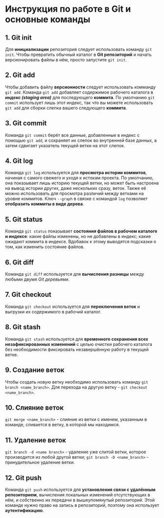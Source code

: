 # Инструкция по работе в Git и основные команды
## 1. Git init
Для **инициализации** репозитория следует использовать команду `git init`. Чтобы превратить обычный каталог в **Git репозиторий** и начать версионировать файлы в нём, просто запустите `git init`.  
## 2. Git add  
Чтобы добавить файлу **версионности** следует использовать комманду `git add`. Команда `git add` добавляет содержимое рабочего каталога в ***индекс (staging area)*** для последующего **коммита**. По умолчанию `git commit` использует лишь этот индекс, так что вы можете использовать `git add` для сборки слепка вашего следующего **коммита**.  
## 3. Git commit
Команда `git commit` берёт все данные, добавленные в индекс с помощью `git add`, и сохраняет их слепок во внутренней базе данных, а затем сдвигает указатель текущей ветки на этот слепок.  
## 4. Git log  
Команда `git log` используется для **просмотра истории коммитов**, начиная с самого свежего и уходя к истокам проекта. По умолчанию, она показывает лишь историю текущей ветки, но может быть настроена на вывод истории других, даже нескольких сразу, веток. Также её можно использовать для просмотра различий между ветками на уровне коммитов.
Ключ `--graph` в связке с командой `log` позволяет **отобразить коммиты в виде дерева**.
## 5. Git status  
Команда `git status` показывает **состояния файлов в рабочем каталоге и индексе**: какие файлы изменены, но не добавлены в индекс; какие ожидают коммита в индексе. Вдобавок к этому выводятся подсказки о том, как изменить состояние файлов.  
## 6. Git diff
Команда `git diff` используется для **вычисления разницы** между любыми двумя *Git деревьями*.
## 7. Git checkout
Команда `git checkout` используется для **переключения веток** и выгрузки их содержимого в рабочий каталог.
## 8. Git stash
Команда `git stash` используется для **временного сохранения всех незафиксированных изменений** с целью очистки рабочего каталога без необходимости фиксировать незавершённую работу в текущей ветке.
## 9. Создание веток
Чтобы создать новую ветку необходимо использовать команду `git branch <name_branch>`. Для перехода на другую ветку - `git checkout <name_branch>`.
## 10. Слияние веток
`git merge <name_branch>` - слияние из ветки с именем, указанным в команде, сливается в ветку, в которой мы находимся.
## 11. Удаление веток
`git branch -d <name branch>` - удаление уже слитой ветки, которое производится из любой другой ветки; `git branch -D <name_branch>` - принудительное удаление ветки.
## 12. Git push
Команда `git push` используется для **установления связи с удалённым репозиторием**, вычисления локальных изменений отсутствующих в нём, и собственно их передачи в вышеупомянутый репозиторий.
Этой команде нужно право на запись в репозиторий, поэтому она использует **аутентификацию**.
